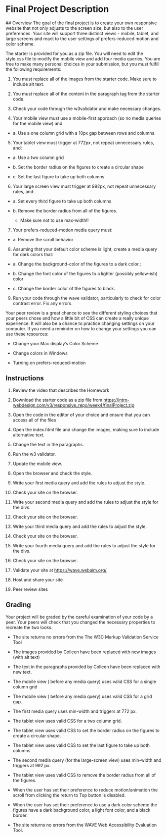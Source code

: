 # Final Project Description
## Overview
The goal of the final project is to create your own  responsive website that not only adjusts to the screen size, but also to the user preferences. Your site will support  three distinct views - mobile, tablet, and large screens and react to the user settings of prefers-reduced motion and color scheme. 

The starter  is provided for you as a zip file.  You will need to edit the style.css file to modify the mobile view and add four media queries. You are free to make many personal choices in your submission, but you must fulfill the following requirements:

1. You must replace all of the images from the starter code. Make sure to include alt text.

2. You must replace all of the content in the paragraph tag from the starter code. 

3. Check your code through the w3validator and make necessary changes.

4. Your mobile view must use a mobile-first approach (so no media queries for the mobile view) and

  - a. Use a one column grid with a 10px gap between rows and columns.

5. Your tablet  view must trigger at 772px, not repeat unnecessary rules,  and:

  - a. Use  a  two column grid

  - b. Set the border radius on the figures to create a circular shape

  - c. Set the last figure  to take up both columns

6. Your large screen  view must trigger at 992px, not repeat unnecessary rules,  and:

  - a. Set  every third figure  to take up both columns.

  - b. Remove the border radius from all of the figures.

    - Make sure not to use max-width!!

7. Your prefers-reduced-motion media query must:

  - a. Remove the scroll behavior

8. Assuming that your default color scheme is light, create a media query for dark colors that: 

  - a. Change the background-color of the figures to a dark color.;

  - b. Change the font color of the figures  to a lighter (possibly yellow-ish) color

  - c. Change the border color of the figures  to black.

9. Run your code through the wave validator, particularly to check for color contrast error.  Fix any errors.


Your peer review is a great chance to see the different styling choices that your peers chose and how a little bit of CSS can create a really unique experience.  It will also be a chance to practice changing settings on your computer.   If you need a reminder on how to change your settings you can use these resources:

  - Change your Mac display’s Color Scheme

  - Change colors in Windows

  - Turning on prefers-reduced-motion

## Instructions
1. Review the video that describes the Homework

2. Download the starter code as a zip file from https://intro-webdesign.com/v3/responsive_repo/week4/finalProject.zip

3. Open the code in the editor of your choice and ensure that you can access all of the files

4. Open the index.html file and change the images, making sure to include alternative text.

5. Change the text in the paragraphs.

6. Run the w3 validator.

7. Update the mobile view.

8. Open the browser and check the style.

9. Write your first media query and  add the rules to adjust the style.

10. Check your site on the browser. 

11. Write your second media query and add the rules to adjust the style for the divs.

12. Check your site on the browser. 

13. Write your third  media query and  add the rules to adjust the style.

14. Check your site on the browser. 

15. Write your fourth media query and add the rules to adjust the style for the divs.

16. Check your site on the browser. 

17. Validate your site at https://wave.webaim.org/

18. Host and share your site

19. Peer review sites

## Grading
Your project will be graded by the careful examination of your code by a peer.  Your peers will check that you changed the necessary properties to recreate the two looks.    

- The site returns no errors from the The W3C Markup Validation Service Tool

- The images provided by Colleen have been replaced with new images (with alt text)  

- The text in the paragraphs provided by Colleen have been replaced with new text.  

- The mobile view ( before any media query) uses valid CSS for a single column grid  

- The mobile view ( before any media query) uses valid CSS for a grid gap.  

- The first media query uses min-width and triggers at 772 px.  

- The tablet view uses valid CSS for a two column grid.  

- The tablet view uses valid CSS to set the border radius on the figures to create a circular shape.

- The tablet view uses valid CSS to set the last figure  to take up both columns  

- The second media query (for the large-screen view)  uses min-width and triggers at 992 px.

- The tablet view uses valid CSS to remove the border radius from all of the figures.

- When the user has set their preference to reduce motion/animation the scroll from clicking the return to Top button is disabled.  

- When the user has set their preference to use a dark color scheme the figures have a dark background color, a light font color, and a black border.  

- The site returns no errors from the WAVE Web Accessibility Evaluation Tool.